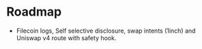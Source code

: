 ﻿# Roadmap
- Filecoin logs, Self selective disclosure, swap intents (1inch) and Uniswap v4 route with safety hook.
